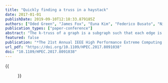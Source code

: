 ```yaml
---
title: "Quickly finding a truss in a haystack"
date: 2017-01-01
publishDate: 2019-09-10T12:18:33.879185Z
authors: ["Oded Green", "James Fox", "Euna Kim", "Federico Busato", "Nicola Bombieri", "Kartik Lakhotia", "Shijie Zhou", "Shreyas G. Singapura", "Hanqing Zeng", "Rajgopal Kannan", "Viktor K. Prasanna", "David A. Bader"]
publication_types: ["paper-conference"]
abstract: "The k-truss of a graph is a subgraph such that each edge is tightly connected to the remaining elements in the k-truss. The k-truss of a graph can also represent an important community in the graph. Finding the k-truss of a graph can be done in a polynomial amount of time, in contrast finding other subgraphs such as cliques. While there are numerous formulations and algorithms for finding the maximal k-truss of a graph, many of these tend to be computationally expensive and do not scale well. Many algorithms are iterative and use static graph triangle counting in each iteration of the graph. In this work we present a novel algorithm for finding both the k-truss of the graph (for a given k), as well as the maximal k-truss using a dynamic graph formulation. Our algorithm has two main benefits. 1) Unlike many algorithms that rerun the static graph triangle counting after the removal of non-conforming edges, we use a new dynamic graph formulation that only requires updating the edges affected by the removal. As our updates are local, we only do a fraction of the work compared to the other algorithms. 2) Our algorithm is extremely scalable and is able to concurrently detect deleted triangles in contrast to past sequential approaches. While our algorithm is architecture independent, we show a CUDA based implementation for NVIDIA GPUs. In numerous instances, our new algorithm is anywhere from 100X-10000X faster than the Graph Challenge benchmark. Furthermore, our algorithm shows significant speedups, in some cases over 70X, over a recently developed sequential and highly optimized algorithm."
featured: false
publication: "*The 21st Annual IEEE High Performance Extreme Computing Conference, HPEC 2017, Waltham, MA, USA, September 12-14, 2017*"
url_pdf: "https://doi.org/10.1109/HPEC.2017.8091038"
doi: "10.1109/HPEC.2017.8091038"
---
```


{{<figure src="certificate.jpg">}}
